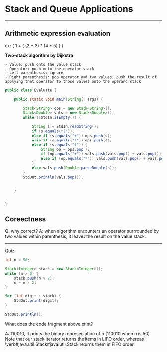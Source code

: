 # Stack and Queue Applications



---

## Arithmetic expression evaluation

ex: ( 1 + ( (2 + 3) * (4 * 5) ) )


**Two-stack algorithm by Dijkstra**

    - Value: push onto the value stack
    - Operator: push onto the operator stack
    - Left parenthesis: ignore
    - Right parenthesis: pop operator and two values; push the result of applying that operator to those values onto the operand stack

```java
public class Evaluate {

    public static void main(String[] args) {

        Stack<String> ops = new Stack<String>();
        Stack<Double> vals = new Stack<Double>();
        while (!StdIn.isEmpty()) {

            String s = StdIn.readString();
            if (s.equals("("));
            else if (s.equals("+")) ops.push(s);
            else if (s.equals("*")) ops.push(s);
            else if (s.equals(")")) {
                String op = ops.pop();
                if (op.equals("+")) vals.push(vals.pop() + vals.pop());
                else if (op.equals("*")) vals.push(vals.pop() + vals.pop());
            }
            else vals.push(Double.parseDouble(s));
        }
        StdOut.println(vals.pop());


    }


}

```

## Coreectness

Q: why correct?
A: when algorithm encounters an operator surrrounded by two values within parenthesis, it leaves the result on the value stack.


---

Quiz

```java
int n = 50;

Stack<Integer> stack = new Stack<Integer>();
while (n > 0) {
    stack.push(n % 2);
    n = n / 2;
}

for (int digit : stack) {
    StdOut.print(digit);
}

StdOut.println();

```

What does the code fragment above print?

A: 110010, It prints the binary representation of n (110010 when n is 50). Note that our stack iterator returns the items in LIFO order, whereas \verb#java.util.Stack#java.util.Stack returns them in FIFO order.
